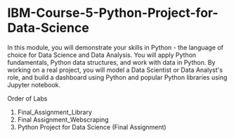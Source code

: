 # IBM-Course-5-Python-Project-for-Data-Science

In this module, you will demonstrate your skills in Python - the language of choice for Data Science and Data Analysis. You will apply Python fundamentals, Python data structures, and work with data in Python. By working on a real project, you will model a Data Scientist or Data Analyst's role, and build a dashboard using Python and popular Python libraries using Jupyter notebook.

Order of Labs
1) Final_Assignment_Library
2) Final Assignment_Webscraping
3) Python Project for Data Science (Final Assignment)
